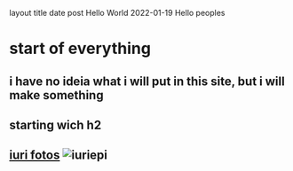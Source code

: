 layout	title	date
post
Hello World
2022-01-19
Hello peoples

<h1> start of everything</h1>
<p><h2> i have no ideia what i will put in this site, but i will make something<h2></p>
<h2> starting wich h2<h2>
<!--easteregg-->
  <a href="https://www.instagram.com/iuri_epi/" target="_blank">iuri fotos</a> 
<img src="https://www.instagram.com/iuri_epi/" alt="iuriepi">
  
    
